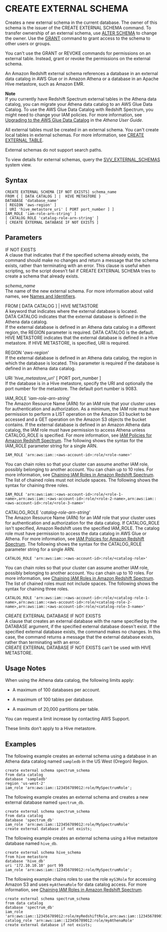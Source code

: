 # CREATE EXTERNAL SCHEMA<a name="r_CREATE_EXTERNAL_SCHEMA"></a>

Creates a new external schema in the current database\. The owner of this schema is the issuer of the CREATE EXTERNAL SCHEMA command\. To transfer ownership of an external schema, use [ALTER SCHEMA](r_ALTER_SCHEMA.md) to change the owner\. Use the [GRANT](r_GRANT.md) command to grant access to the schema to other users or groups\. 

You can't use the GRANT or REVOKE commands for permissions on an external table\. Instead, grant or revoke the permissions on the external schema\. 

An Amazon Redshift external schema references a database in an external data catalog in AWS Glue or in Amazon Athena or a database in an Apache Hive metastore, such as Amazon EMR\. 

**Note**  
If you currently have Redshift Spectrum external tables in the Athena data catalog, you can migrate your Athena data catalog to an AWS Glue Data Catalog\. To use the AWS Glue Data Catalog with Redshift Spectrum, you might need to change your IAM policies\. For more information, see [Upgrading to the AWS Glue Data Catalog](http://docs.aws.amazon.com/athena/latest/ug/glue-athena.html#glue-upgrade) in the *Athena User Guide*\.

All external tables must be created in an external schema\. You can't create local tables in external schemas\. For more information, see [CREATE EXTERNAL TABLE](r_CREATE_EXTERNAL_TABLE.md)\. 

External schemas do not support search paths\.

To view details for external schemas, query the [SVV\_EXTERNAL\_SCHEMAS](r_SVV_EXTERNAL_SCHEMAS.md) system view\. 

## Syntax<a name="r_CREATE_EXTERNAL_SCHEMA-synopsis"></a>

```
CREATE EXTERNAL SCHEMA [IF NOT EXISTS] schema_name
FROM { [ DATA CATALOG ] |  HIVE METASTORE }
DATABASE 'database_name'
[ REGION 'aws-region' ]
[ URI 'hive_metastore_uri' [ PORT port_number ] ]
IAM_ROLE 'iam-role-arn-string' ] 
[ CATALOG_ROLE 'catalog-role-arn-string' ] 
[ CREATE EXTERNAL DATABASE IF NOT EXISTS ]
```

## Parameters<a name="r_CREATE_EXTERNAL_SCHEMA-parameters"></a>

IF NOT EXISTS  
A clause that indicates that if the specified schema already exists, the command should make no changes and return a message that the schema exists, rather than terminating with an error\. This clause is useful when scripting, so the script doesn’t fail if CREATE EXTERNAL SCHEMA tries to create a schema that already exists\. 

 *schema\_name*   
The name of the new external schema\. For more information about valid names, see [Names and Identifiers](r_names.md)\.

FROM \[ DATA CATALOG \] | HIVE METASTORE   
A keyword that indicates where the external database is located\.   
DATA CATALOG indicates that the external database is defined in the Athena data catalog\.   
If the external database is defined in an Athena data catalog in a different region, the REGION parameter is required\. DATA CATALOG is the default\.  
HIVE METASTORE indicates that the external database is defined in a Hive metastore\. If HIVE METASTORE, is specified, URI is required\. 

REGION '*aws\-region*'  
If the external database is defined in an Athena data catalog, the region in which the database is located\. This parameter is required if the database is defined in an Athena data catalog\. 

URI '*hive\_metastore\_uri*' \[ PORT port\_number \]  
If the database is in a Hive metastore, specify the URI and optionally the port number for the metastore\. The default port number is 9083\. 

IAM\_ROLE '*iam\-role\-arn\-string*'  
The Amazon Resource Name \(ARN\) for an IAM role that your cluster uses for authentication and authorization\. As a minimum, the IAM role must have permission to perform a LIST operation on the Amazon S3 bucket to be accessed and a GET operation on the Amazon S3 objects the bucket contains\. If the external database is defined in an Amazon Athena data catalog, the IAM role must have permission to access Athena unless CATALOG\_ROLE is specified\. For more information, see [IAM Policies for Amazon Redshift Spectrum](c-spectrum-iam-policies.md)\. The following shows the syntax for the IAM\_ROLE parameter string for a single ARN\.  

```
IAM_ROLE 'arn:aws:iam::<aws-account-id>:role/<role-name>'
```
You can chain roles so that your cluster can assume another IAM role, possibly belonging to another account\. You can chain up to 10 roles\. For more information, see [Chaining IAM Roles in Amazon Redshift Spectrum](c-spectrum-iam-policies.md#c-spectrum-chaining-roles)\.   
The list of chained roles must not include spaces\.
The following shows the syntax for chaining three roles\.  

```
IAM_ROLE 'arn:aws:iam::<aws-account-id>:role/<role-1-name>,arn:aws:iam::<aws-account-id>:role/<role-2-name>,arn:aws:iam::<aws-account-id>:role/<role-3-name>'
```

CATALOG\_ROLE '*catalog\-role\-arn\-string*'  
The Amazon Resource Name \(ARN\) for an IAM role that your cluster uses for authentication and authorization for the data catalog\. If CATALOG\_ROLE isn't specified, Amazon Redshift uses the specified IAM\_ROLE\. The catalog role must have permission to access the data catalog in AWS Glue or Athena\. For more information, see [IAM Policies for Amazon Redshift Spectrum](c-spectrum-iam-policies.md)\. The following shows the syntax for the CATALOG\_ROLE parameter string for a single ARN\.  

```
CATALOG_ROLE 'arn:aws:iam::<aws-account-id>:role/<catalog-role>'
```
You can chain roles so that your cluster can assume another IAM role, possibly belonging to another account\. You can chain up to 10 roles\. For more information, see [Chaining IAM Roles in Amazon Redshift Spectrum](c-spectrum-iam-policies.md#c-spectrum-chaining-roles)\.   
The list of chained roles must not include spaces\.
The following shows the syntax for chaining three roles\.  

```
CATALOG_ROLE 'arn:aws:iam::<aws-account-id>:role/<catalog-role-1-name>,arn:aws:iam::<aws-account-id>:role/<catalog-role-2-name>,arn:aws:iam::<aws-account-id>:role/<catalog-role-3-name>'
```

CREATE EXTERNAL DATABASE IF NOT EXISTS  
A clause that creates an external database with the name specified by the DATABASE argument, if the specified external database doesn't exist\. If the specified external database exists, the command makes no changes\. In this case, the command returns a message that the external database exists, rather than terminating with an error\.  
CREATE EXTERNAL DATABASE IF NOT EXISTS can't be used with HIVE METASTORE\.

## Usage Notes<a name="r_CREATE_EXTERNAL_SCHEMA_usage"></a>

When using the Athena data catalog, the following limits apply:

+ A maximum of 100 databases per account\.

+ A maximum of 100 tables per database\.

+ A maximum of 20,000 partitions per table\.

You can request a limit increase by contacting AWS Support\.

These limits don’t apply to a Hive metastore\.

## Examples<a name="r_CREATE_EXTERNAL_SCHEMA_examples"></a>

The following example creates an external schema using a database in an Athena data catalog named `sampledb` in the US West \(Oregon\) Region\.

```
create external schema spectrum_schema
from data catalog
database 'sampledb'
region 'us-west-2' 
iam_role 'arn:aws:iam::123456789012:role/MySpectrumRole';
```

The following example creates an external schema and creates a new external database named `spectrum_db`\.

```
create external schema spectrum_schema
from data catalog
database 'spectrum_db'
iam_role 'arn:aws:iam::123456789012:role/MySpectrumRole'
create external database if not exists;
```

The following example creates an external schema using a Hive metastore database named `hive_db`\.

```
create external schema hive_schema
from hive metastore
database 'hive_db'
uri '172.10.10.10' port 99
iam_role 'arn:aws:iam::123456789012:role/MySpectrumRole';
```

The following example chains roles to use the role `myS3Role` for accessing Amazon S3 and uses `myAthenaRole` for data catalog access\. For more information, see [Chaining IAM Roles in Amazon Redshift Spectrum](c-spectrum-iam-policies.md#c-spectrum-chaining-roles)\.

```
create external schema spectrum_schema
from data catalog
database 'spectrum_db'
iam_role 'arn:aws:iam::123456789012:role/myRedshiftRole,arn:aws:iam::123456789012:role/myS3Role'
catalog_role 'arn:aws:iam::123456789012:role/myAthenaRole'
create external database if not exists;
```
